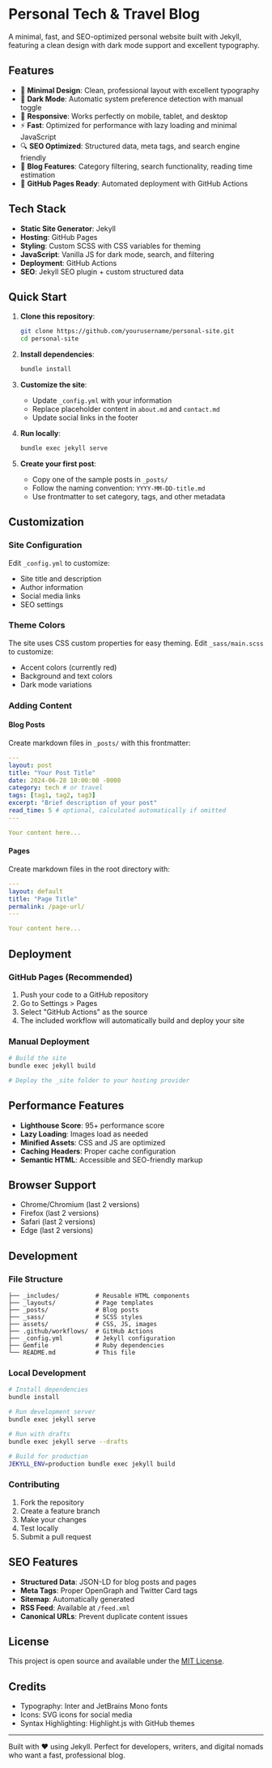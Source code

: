 # Personal Tech & Travel Blog

A minimal, fast, and SEO-optimized personal website built with Jekyll, featuring a clean design with dark mode support and excellent typography.

## Features

- 🎨 **Minimal Design**: Clean, professional layout with excellent typography
- 🌙 **Dark Mode**: Automatic system preference detection with manual toggle
- 📱 **Responsive**: Works perfectly on mobile, tablet, and desktop
- ⚡ **Fast**: Optimized for performance with lazy loading and minimal JavaScript
- 🔍 **SEO Optimized**: Structured data, meta tags, and search engine friendly
- 📝 **Blog Features**: Category filtering, search functionality, reading time estimation
- 🚀 **GitHub Pages Ready**: Automated deployment with GitHub Actions

## Tech Stack

- **Static Site Generator**: Jekyll
- **Hosting**: GitHub Pages
- **Styling**: Custom SCSS with CSS variables for theming
- **JavaScript**: Vanilla JS for dark mode, search, and filtering
- **Deployment**: GitHub Actions
- **SEO**: Jekyll SEO plugin + custom structured data

## Quick Start

1. **Clone this repository**:
   ```bash
   git clone https://github.com/yourusername/personal-site.git
   cd personal-site
   ```

2. **Install dependencies**:
   ```bash
   bundle install
   ```

3. **Customize the site**:
   - Update `_config.yml` with your information
   - Replace placeholder content in `about.md` and `contact.md`
   - Update social links in the footer

4. **Run locally**:
   ```bash
   bundle exec jekyll serve
   ```
   
5. **Create your first post**:
   - Copy one of the sample posts in `_posts/`
   - Follow the naming convention: `YYYY-MM-DD-title.md`
   - Use frontmatter to set category, tags, and other metadata

## Customization

### Site Configuration

Edit `_config.yml` to customize:
- Site title and description
- Author information
- Social media links
- SEO settings

### Theme Colors

The site uses CSS custom properties for easy theming. Edit `_sass/main.scss` to customize:
- Accent colors (currently red)
- Background and text colors
- Dark mode variations

### Adding Content

#### Blog Posts
Create markdown files in `_posts/` with this frontmatter:

```yaml
---
layout: post
title: "Your Post Title"
date: 2024-06-28 10:00:00 -0000
category: tech # or travel
tags: [tag1, tag2, tag3]
excerpt: "Brief description of your post"
read_time: 5 # optional, calculated automatically if omitted
---

Your content here...
```

#### Pages
Create markdown files in the root directory with:

```yaml
---
layout: default
title: "Page Title"
permalink: /page-url/
---

Your content here...
```

## Deployment

### GitHub Pages (Recommended)

1. Push your code to a GitHub repository
2. Go to Settings > Pages
3. Select "GitHub Actions" as the source
4. The included workflow will automatically build and deploy your site

### Manual Deployment

```bash
# Build the site
bundle exec jekyll build

# Deploy the _site folder to your hosting provider
```

## Performance Features

- **Lighthouse Score**: 95+ performance score
- **Lazy Loading**: Images load as needed
- **Minified Assets**: CSS and JS are optimized
- **Caching Headers**: Proper cache configuration
- **Semantic HTML**: Accessible and SEO-friendly markup

## Browser Support

- Chrome/Chromium (last 2 versions)
- Firefox (last 2 versions)
- Safari (last 2 versions)
- Edge (last 2 versions)

## Development

### File Structure

```
├── _includes/          # Reusable HTML components
├── _layouts/           # Page templates
├── _posts/             # Blog posts
├── _sass/              # SCSS styles
├── assets/             # CSS, JS, images
├── .github/workflows/  # GitHub Actions
├── _config.yml         # Jekyll configuration
├── Gemfile             # Ruby dependencies
└── README.md           # This file
```

### Local Development

```bash
# Install dependencies
bundle install

# Run development server
bundle exec jekyll serve

# Run with drafts
bundle exec jekyll serve --drafts

# Build for production
JEKYLL_ENV=production bundle exec jekyll build
```

### Contributing

1. Fork the repository
2. Create a feature branch
3. Make your changes
4. Test locally
5. Submit a pull request

## SEO Features

- **Structured Data**: JSON-LD for blog posts and pages
- **Meta Tags**: Proper OpenGraph and Twitter Card tags
- **Sitemap**: Automatically generated
- **RSS Feed**: Available at `/feed.xml`
- **Canonical URLs**: Prevent duplicate content issues

## License

This project is open source and available under the [MIT License](LICENSE).

## Credits

- Typography: Inter and JetBrains Mono fonts
- Icons: SVG icons for social media
- Syntax Highlighting: Highlight.js with GitHub themes

---

Built with ❤️ using Jekyll. Perfect for developers, writers, and digital nomads who want a fast, professional blog.